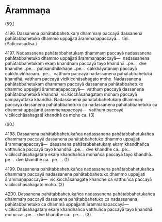 

# Ārammaṇa







(59.)

4196\. Dassanena pahātabbahetukaṃ dhammaṃ paccayā dassanena pahātabbahetuko dhammo uppajjati ārammaṇapaccayā…  tīṇi. (Paṭiccasadisā.)

4197\. Nadassanena pahātabbahetukaṃ dhammaṃ paccayā nadassanena pahātabbahetuko dhammo uppajjati ārammaṇapaccayā—  nadassanena pahātabbahetukaṃ ekaṃ khandhaṃ paccayā tayo khandhā…pe…  dve khandhe…pe…  paṭisandhikkhaṇe…pe…  cakkhāyatanaṃ paccayā cakkhuviññāṇaṃ…pe…  vatthuṃ paccayā nadassanena pahātabbahetukā khandhā, vatthuṃ paccayā vicikicchāsahagato moho. Nadassanena pahātabbahetukaṃ dhammaṃ paccayā dassanena pahātabbahetuko dhammo uppajjati ārammaṇapaccayā—  vatthuṃ paccayā dassanena pahātabbahetukā khandhā, vicikicchāsahagataṃ mohaṃ paccayā sampayuttakā khandhā. Nadassanena pahātabbahetukaṃ dhammaṃ paccayā dassanena pahātabbahetuko ca nadassanena pahātabbahetuko ca dhammā uppajjanti ārammaṇapaccayā—  vatthuṃ paccayā vicikicchāsahagatā khandhā ca moho ca. (3)

(60.)

4198\. Dassanena pahātabbahetukañca nadassanena pahātabbahetukañca dhammaṃ paccayā dassanena pahātabbahetuko dhammo uppajjati ārammaṇapaccayā—  dassanena pahātabbahetukaṃ ekaṃ khandhañca vatthuñca paccayā tayo khandhā…pe…  dve khandhe ca…pe…  vicikicchāsahagataṃ ekaṃ khandhañca mohañca paccayā tayo khandhā…pe…  dve khandhe ca…pe… . (1)

4199\. Dassanena pahātabbahetukañca nadassanena pahātabbahetukañca dhammaṃ paccayā nadassanena pahātabbahetuko dhammo uppajjati ārammaṇapaccayā—  vicikicchāsahagate khandhe ca vatthuñca paccayā vicikicchāsahagato moho. (2)

4200\. Dassanena pahātabbahetukañca nadassanena pahātabbahetukañca dhammaṃ paccayā dassanena pahātabbahetuko ca nadassanena pahātabbahetuko ca dhammā uppajjanti ārammaṇapaccayā—  vicikicchāsahagataṃ ekaṃ khandhañca vatthuñca paccayā tayo khandhā moho ca…pe…  dve khandhe ca…pe… . (3)



